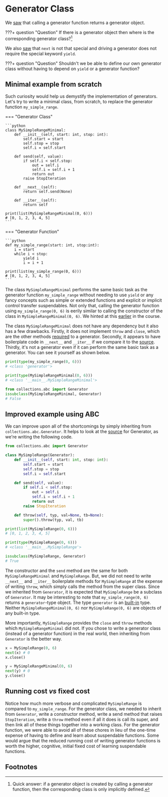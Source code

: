 # Generator Class
We [saw](/generators/introduction/) that calling a generator function returns a
generator object.

???+ question "Question"
    If there is a generator object then where is the corresponding generator class?[^1]

We also [saw](/generators/a-better-way-to-drive/) that `next` is not that special and
driving a generator does not require the special keyword `yield`.

???+ question "Question"
    Shouldn't we be able to define our own generator class without having to depend on 
    `yield` or a generator function?

## Minimal example from scratch
Such curiosity would help us demystify the implementation of generators. Let's try to write
a minimal class, from scratch, to replace the generator function `my_simple_range`.

=== "Generator Class"

    ```python
    class MySimpleRangeMinimal:
        def __init__(self, start: int, stop: int):
            self.start = start
            self.stop = stop
            self.i = self.start

        def send(self, value):
            if self.i < self.stop:
                out = self.i
                self.i = self.i + 1
                return out
            raise StopIteration

        def __next__(self):
            return self.send(None)

        def __iter__(self):
            return self

    print(list(MySimpleRangeMinimal(0, 6)))
    # [0, 1, 2, 3, 4, 5]
    ```

=== "Generator Function"

    ```python
    def my_simple_range(start: int, stop:int):
        i = start
        while i < stop:
            yield i
            i = i + 1

    print(list(my_simple_range(0, 6)))
    # [0, 1, 2, 3, 4, 5]
    ```

The class `MySimpleRangeMinimal` performs the same basic task as the generator function
`my_simple_range` without needing to use `yield` or any fancy concepts such as
simple or extended functions and explicit or implicit control transfer suspendables.
Not only that, calling the generator function using `my_simple_range(0, 6)`
is eerily similar to calling the constructor of the class in `MySimpleRangeMinimal(0, 6)`.
We hinted at this
[earlier](/suspendables/syntax/#suspendable-function-could-be-implemented-as-a-class)
in the course.

The class `MySimpleRangeMinimal` does not have any dependency but it also has a few drawbacks.
Firstly, it does not implement `throw` and `close`, which are the other methods
[required](https://docs.python.org/3/library/collections.abc.html#collections-abstract-base-classes)
to a generator. Secondly, it appears to have boilerplate code in `__next__` and `__iter__` if
we compare it to the
[source](https://github.com/python/cpython/blob/23a567c11ca36eedde0e119443c85cc16075deaf/Lib/_collections_abc.py#L322).
Thirdly, it's not a generator even if it can perform the same basic task as a generator. You can
see it yourself as shown below.

```python
print(type(my_simple_range(0, 6)))
# <class 'generator'>

print(type(MySimpleRangeMinimal(0, 6)))
# <class '__main__.MySimpleRangeMinimal'>

from collections.abc import Generator
issubclass(MySimpleRangeMinimal, Generator)
# False
```

## Improved example using ABC
We can improve upon all of the shortcomings by simply inheriting from `collections.abc.Generator`.
It helps to look at the
[source](https://github.com/python/cpython/blob/23a567c11ca36eedde0e119443c85cc16075deaf/Lib/_collections_abc.py#L322)
for Generator, as we're writing the following code.

```python
from collections.abc import Generator

class MySimpleRange(Generator):
    def __init__(self, start: int, stop: int):
        self.start = start
        self.stop = stop
        self.i = self.start

    def send(self, value):
        if self.i < self.stop:
            out = self.i
            self.i = self.i + 1
            return out
        raise StopIteration

    def throw(self, typ, val=None, tb=None):
        super().throw(typ, val, tb)

print(list(MySimpleRange(0, 6)))
# [0, 1, 2, 3, 4, 5]

print(type(MySimpleRange(0, 6)))
# <class '__main__.MySimpleRange'>

issubclass(MySimpleRange, Generator)
# True
```
The constructor and the `send` method are the same for both `MySimpleRangeMinimal` and
`MySimpleRange`. But, we did not need to write `__next__` and `__iter__` boilerplate methods
for `MySimpleRange` at the expense of writing `throw`, which simply calls the method from the
super class. Since we inherited from `Generator`, it is expected that `MySimpleRange` be a
subclass of `Generator`. It may be interesting to note that `my_simple_range(0, 6)`
returns a `generator`-type object. The type `generator` is an
[built-in](https://docs.python.org/3/library/stdtypes.html#generator-types) type. Neither
`MySimpleRangeMinimal(0, 6)` nor `MySimpleRange(0, 6)` are objects of any built-in type.

More importantly, `MySimpleRange` provides the `close` and `throw` methods which
`MySimpleRangeMinimal` did not. If you chose to write a generator class
(instead of a generator function) in the real world, then inheriting from `Generator` is
the better way.

```python
x = MySimpleRange(0, 6)
next(x) # 0
x.close()

y = MySimpleRangeMinimal(0, 6)
next(y) # 0
y.close()
```

## Running cost *vs* fixed cost
Notice how much more verbose and complicated `MySimpleRange` is compared to `my_simple_range`.
For the generator class, we needed to inherit from `Generator`,
write a constructor method, write a send method that raises `StopIteration`, write a `throw`
method even if all it does is call its super, and then link all of these things together
into a working class. For the generator function, we were able to avoid all of these chores
in lieu of the one-time expense of having to define and learn about suspendable functions.
Some would argue that the reduced running cost of writing generator functions is worth the higher,
cognitive, initial fixed cost of learning suspendable functions.


## Footnotes
[^1]:
    Quick answer: if a generator object is created by calling a generator function, 
    then the corresponding class is only implicitly defined.

